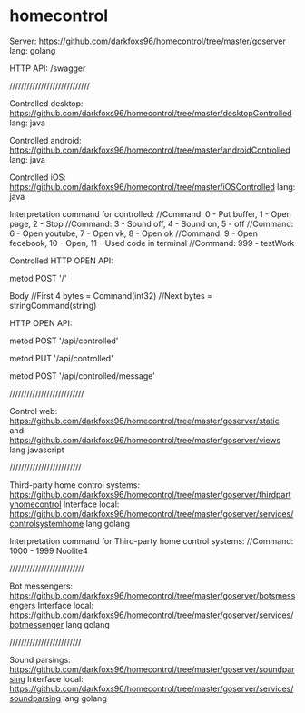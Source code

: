 # homecontrol

Server: https://github.com/darkfoxs96/homecontrol/tree/master/goserver lang: golang

HTTP API: /swagger

////////////////////////////

Controlled desktop: https://github.com/darkfoxs96/homecontrol/tree/master/desktopControlled lang: java

Controlled android: https://github.com/darkfoxs96/homecontrol/tree/master/androidControlled lang: java

Controlled iOS: https://github.com/darkfoxs96/homecontrol/tree/master/iOSControlled lang: java

Interpretation command for controlled:
//Command:  0 - Put buffer,     1 - Open page, 2 - Stop
//Command:  3 - Sound off,  	4 - Sound on,  5 - off
//Command:  6 - Open youtube,   7 - Open vk,   8 - Open ok
//Command:  9 - Open fecebook, 10 - Open,     11 - Used code in terminal
//Command: 999 - testWork

Controlled HTTP OPEN API:

metod POST '/' 

Body 
//First 4 bytes = Command(int32) 
//Next bytes = stringCommand(string)

HTTP OPEN API:

metod POST '/api/controlled'

metod PUT '/api/controlled'

metod POST '/api/controlled/message'

//////////////////////////

Control web: https://github.com/darkfoxs96/homecontrol/tree/master/goserver/static 
and https://github.com/darkfoxs96/homecontrol/tree/master/goserver/views            lang javascript

/////////////////////////

Third-party home control systems: https://github.com/darkfoxs96/homecontrol/tree/master/goserver/thirdpartyhomecontrol 
Interface local:
https://github.com/darkfoxs96/homecontrol/tree/master/goserver/services/controlsystemhome lang golang

Interpretation command for Third-party home control systems:
//Command: 1000 - 1999 Noolite4

//////////////////////////

Bot messengers: 
https://github.com/darkfoxs96/homecontrol/tree/master/goserver/botsmessengers 
Interface local:
https://github.com/darkfoxs96/homecontrol/tree/master/goserver/services/botmessenger lang golang

/////////////////////////

Sound parsings: 
https://github.com/darkfoxs96/homecontrol/tree/master/goserver/soundparsing 
Interface local: 
https://github.com/darkfoxs96/homecontrol/tree/master/goserver/services/soundparsing lang golang